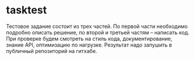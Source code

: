 # tasktest
Тестовое задание состоит из трех частей. По первой части необходимо подробно описать решение, по второй и третьей частям – написать код. При проверке будем смотреть на стиль кода, документирование, знание API, оптимизацию по нагрузке. Результат надо запушить в публичный репозиторий на гитхабе.
